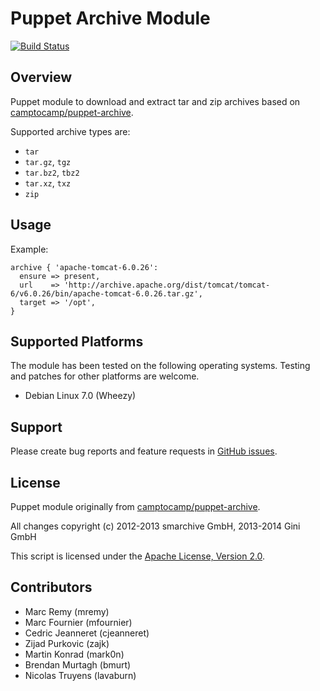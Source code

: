 Puppet Archive Module
=====================

[![Build Status](https://secure.travis-ci.org/gini/puppet-archive.png)](http://travis-ci.org/gini/puppet-archive)

Overview
--------

Puppet module to download and extract tar and zip archives based on [camptocamp/puppet-archive](https://github.com/camptocamp/puppet-archive).

Supported archive types are:

- `tar`
- `tar.gz`, `tgz`
- `tar.bz2`, `tbz2`
- `tar.xz`, `txz`
- `zip`


Usage
-----

Example:

    archive { 'apache-tomcat-6.0.26':
      ensure => present,
      url    => 'http://archive.apache.org/dist/tomcat/tomcat-6/v6.0.26/bin/apache-tomcat-6.0.26.tar.gz',
      target => '/opt',
    }


Supported Platforms
-------------------

The module has been tested on the following operating systems. Testing and patches for other platforms are welcome.

* Debian Linux 7.0 (Wheezy)


Support
-------

Please create bug reports and feature requests in [GitHub issues](https://github.com/gini/puppet-archive/issues).


License
-------

Puppet module originally from [camptocamp/puppet-archive](https://github.com/camptocamp/puppet-archive).

All changes copyright (c) 2012-2013 smarchive GmbH, 2013-2014 Gini GmbH

This script is licensed under the [Apache License, Version 2.0](http://www.apache.org/licenses/LICENSE-2.0.html).


Contributors
------------

* Marc Remy (mremy)
* Marc Fournier (mfournier)
* Cedric Jeanneret (cjeanneret)
* Zijad Purkovic (zajk)
* Martin Konrad (mark0n)
* Brendan Murtagh (bmurt)
* Nicolas Truyens (lavaburn)
